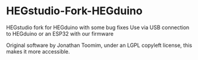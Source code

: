 # HEGstudio-Fork-HEGduino
HEGstudio fork for HEGduino with some bug fixes
Use via USB connection to HEGduino or an ESP32 with our firmware

Original software by Jonathan Toomim, under an LGPL copyleft license, this makes it more accessible.
